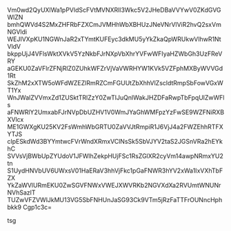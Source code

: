 Vm0wd2QyUXlWa1pPVldScFVtMVNXRll3Wkc5V2JHeDBaVVYwV0ZKdGVGWlZN
bmhQWVd4S2MxZHFRbFZXCmJVMHhWbXBHUzJNeVNrVlViR2hvQ2sxVmNGVldi
WEJIVXpKU1NGWnJaR2xTYmtKUFEyc3dkMU5yYkZkaQpWRUkwVlhwR1NtVldV
bkppUjJ4VFlsWktXVkV5YzNkbFJrNXpVbXhrYVFwWFIyaHZWbGh3UzFReVRY
aGEKU0ZaVFlrZFNjRlZ0ZUhkWFZrVjVaVWRHYW1KVk5VZFphMXByWVVGd1Rt
SkZhM2xXTW5oWFdWZEZlRmRZCmFGUUtZbXhhVlZscldtRmpSbFowVGxWT1Yx
WnJWalZVVmxZd1ZUSktTRlZzY0ZwTlJuQnlWakJHZDFaRwpTbFpqUlZwWFls
aFNWRlY2UmxabFJrNVpDbUZHV1V0WmJYaGhWMFpzYzFwSE9WZFNiRXBXVlcx
ME1GWXgKU25KV2FsWmhWbGRTU0ZaVVJtRmpiR1J6VjJ4a2FWZEhhRTFXYTJS
clpESkdWd3BYYmtwcFVrWndXRmxVClNsSk5SbVJYV2taS2JGSnVRa2hEYkhC
SVVsVjBWbUpZYUdoV1JFWlhZekpHUjFSc1RsZGlXR2cyVm14awpNRmxYU2tn
S1UydHNVbUV6UWxsV01HaERaV3hhVjFkc1pGaFNWR3hYV2xWa1IxVXhTbFZX
YkZaWVlURmEKU0ZwSGVFNWxVWEJXWVRKb2NGVXdXa2RVUmtWNUNrNVhSazlT
TUZwVFZVWlJkMU13VG5SbFNHUnJaSG93Ck9VTm5jRzFaTTFrOUNncHphbkk9
Cgp1c3c=

tsg
